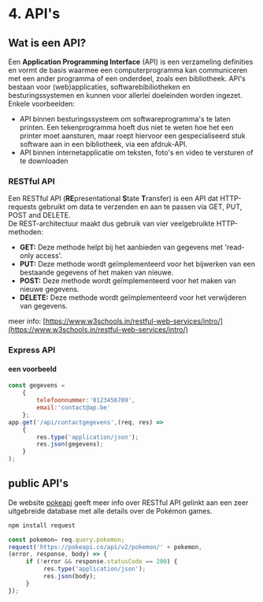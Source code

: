 # 4. API's

## Wat is een API?

Een **Application Programming Interface** \(API\) is een verzameling definities en vormt de basis waarmee een computerprogramma kan communiceren met een ander programma of een onderdeel, zoals een bibliotheek. API's bestaan voor \(web\)applicaties, softwarebibiliotheken en besturingssystemen en kunnen voor allerlei doeleinden worden ingezet. Enkele voorbeelden:

* API binnen besturingssysteem om softwareprogramma's te laten printen. Een tekenprogramma hoeft dus niet te weten hoe het een printer moet aansturen, maar roept hiervoor een gespecialiseerd stuk software aan in een bibliotheek, via een afdruk-API.
* API binnen internetapplicatie om teksten, foto's en video te versturen of te downloaden 

### RESTful API

Een RESTful API \(**RE**presentational **S**tate **T**ransfer\) is een API dat HTTP-requests gebruikt om data te verzenden en aan te passen via GET, PUT, POST and DELETE.  
De REST-architectuur maakt dus gebruik van vier veelgebruikte HTTP-methoden:

* **GET:** Deze methode helpt bij het aanbieden van gegevens met 'read-only access'.
* **PUT:** Deze methode wordt geïmplementeerd voor het bijwerken van een bestaande gegevens of het maken van nieuwe.
* **POST:** Deze methode wordt geïmplementeerd voor het maken van nieuwe gegevens. 
* **DELETE:** Deze methode wordt geïmplementeerd voor het verwijderen van gegevens. 

meer info: [https://www.w3schools.in/restful-web-services/intro/](https://www.w3schools.in/restful-web-services/intro/)

### Express API

#### een voorbeeld

```javascript
const gegevens = 
	{
		telefoonnummer:'0123456789',
		email:'contact@ap.be'
	};
app.get('/api/contactgegevens',(req, res) => 
	{
		res.type('application/json');
		res.json(gegevens);
	}
);
```

## public API's

De website [pokeapi](https://pokeapi.co/) geeft meer info over RESTful API gelinkt aan een zeer uitgebreide database met alle details over de Pokémon games.

```javascript
npm install request
```

```javascript
const pokemon= req.query.pokemon; 
request('https://pokeapi.co/api/v2/pokemon/' + pokemon, 
(error, response, body) => {
     if (!error && response.statusCode == 200) {
          res.type('application/json');
          res.json(body);
     }        
});
```

